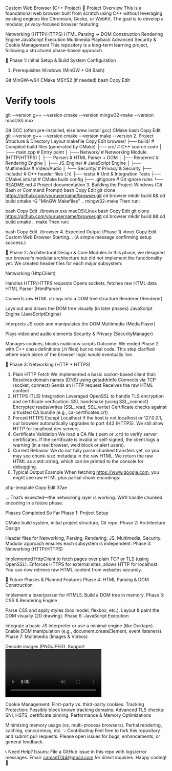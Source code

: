 Custom Web Browser (C++ Project)
📌 Project Overview
This is a foundational web browser built from scratch using C++ without leveraging existing engines like Chromium, Gecko, or WebKit. The goal is to develop a modular, privacy-focused browser featuring:

Networking (HTTP/HTTPS)
HTML Parsing → DOM Construction
Rendering Engine
JavaScript Execution
Multimedia Playback
Advanced Security & Cookie Management
This repository is a long-term learning project, following a structured phase-based approach.

🚀 Phase 1: Initial Setup & Build System Configuration
1. Prerequisites
Windows (MinGW + Git Bash)

Git
MinGW-w64
CMake
MSYS2 (if needed)
bash
Copy
Edit
# Verify tools
git --version
g++ --version
cmake --version
mingw32-make --version
macOS/Linux

Git
GCC (often pre-installed, else brew install gcc)
CMake
bash
Copy
Edit
git --version
g++ --version
cmake --version
make --version
2. Project Structure & Directory Layout
makefile
Copy
Edit
browser/
├── build/                 # Compiled build files (generated by CMake)
├── src/                   # C++ source code
│   ├── main.cpp           # Entry point
│   ├── Network/           # Networking Module (HTTP/HTTPS)
│   ├── Parser/            # HTML Parser + DOM
│   ├── Renderer/          # Rendering Engine
│   ├── JS_Engine/         # JavaScript Engine
│   ├── Multimedia/        # Video/Audio
│   └── Security/          # Privacy & Security
├── include/               # C++ header files (.h)
├── tests/                 # Unit & Integration Tests
├── CMakeLists.txt         # CMake build config
├── .gitignore             # Git ignore rules
└── README.md              # Project documentation
3. Building the Project
Windows (Git Bash or Command Prompt)
bash
Copy
Edit
git clone https://github.com/yourusername/browser.git
cd browser
mkdir build && cd build
cmake -G "MinGW Makefiles" ..
mingw32-make
Then run:

bash
Copy
Edit
./browser.exe
macOS/Linux
bash
Copy
Edit
git clone https://github.com/yourusername/browser.git
cd browser
mkdir build && cd build
cmake ..
make
Then run:

bash
Copy
Edit
./browser
4. Expected Output (Phase 1)
vbnet
Copy
Edit
Custom Web Browser Starting...
(A simple message confirming setup success.)

🚀 Phase 2: Architectural Design & Core Modules
In this phase, we designed our browser’s modular architecture but did not implement the functionality yet. We created header files for each major subsystem:

Networking (HttpClient)

Handles HTTP/HTTPS requests
Opens sockets, fetches raw HTML data
HTML Parser (HtmlParser)

Converts raw HTML strings into a DOM tree structure
Renderer (Renderer)

Lays out and draws the DOM tree visually (in later phases)
JavaScript Engine (JavaScriptEngine)

Interprets JS code and manipulates the DOM
Multimedia (MediaPlayer)

Plays video and audio elements
Security & Privacy (SecurityManager)

Manages cookies, blocks malicious scripts
Outcome: We ended Phase 2 with C++ class definitions (.h files) but no real code. This step clarified where each piece of the browser logic would eventually live.

🚀 Phase 3: Networking (HTTP + HTTPS)
1. Plain HTTP Fetch
We implemented a basic socket-based client that:
Resolves domain names (DNS) using getaddrinfo
Connects via TCP (socket, connect)
Sends an HTTP request
Receives the raw HTML content
2. HTTPS (TLS) Integration
Leveraged OpenSSL to handle TLS encryption and certificate verification:
SSL handshake (using SSL_connect)
Encrypted reads/writes (SSL_read, SSL_write)
Certificate checks against a trusted CA bundle (e.g., ca-certificates.crt)
3. Forced HTTPS Except Localhost
If the host is not localhost or 127.0.0.1, our browser automatically upgrades to port 443 (HTTPS).
We still allow HTTP for localhost dev servers.
4. Certificate Validation
We load a CA file (.pem or .crt) to verify server certificates.
If the certificate is invalid or self-signed, the client logs a warning (in a real browser, we’d block or alert users).
5. Current Behavior
We do not fully parse chunked transfers yet, so you may see chunk-size metadata in the raw HTML.
We return the raw HTML as a std::string, which can be printed to the console for debugging.
6. Typical Output Example
When fetching https://www.google.com, you might see raw HTML plus partial chunk encodings:

php-template
Copy
Edit
37ae
<!doctype html><html ...>
...
That’s expected—the networking layer is working. We’ll handle chunked encoding in a future phase.

Phases Completed So Far
Phase 1: Project Setup

CMake build system, initial project structure, Git repo.
Phase 2: Architecture Design

Header files for Networking, Parsing, Rendering, JS, Multimedia, Security.
Modular approach ensures each subsystem is independent.
Phase 3: Networking (HTTP/HTTPS)

Implemented HttpClient to fetch pages over plain TCP or TLS (using OpenSSL).
Enforces HTTPS for external sites, allows HTTP for localhost.
You can now retrieve raw HTML content from websites securely.

🔮 Future Phases & Planned Features
Phase 4: HTML Parsing & DOM Construction

Implement a lexer/parser for HTML5.
Build a DOM tree in memory.
Phase 5: CSS & Rendering Engine

Parse CSS and apply styles (box model, flexbox, etc.).
Layout & paint the DOM visually (2D drawing).
Phase 6: JavaScript Execution

Integrate a basic JS interpreter or use a minimal engine (like Duktape).
Enable DOM manipulation (e.g., document.createElement, event listeners).
Phase 7: Multimedia (Images & Videos)

Decode images (PNG/JPEG).
Support <video> playback (possibly using a third-party library like FFmpeg).
Phase 8: Privacy & Security

Cookie Management: First-party vs. third-party cookies.
Tracking Protection: Possibly block known tracking domains.
Advanced TLS checks: SNI, HSTS, certificate pinning.
Performance & Memory Optimizations

Minimizing memory usage (vs. multi-process browsers).
Partial rendering, caching, concurrency, etc.
💡 Contributing
Feel free to fork this repository and submit pull requests.
Please open issues for bugs, enhancements, or general feedback.

📞 Need Help?
Issues: File a GitHub issue in this repo with logs/error messages.
Email: caman1744@gmail.com for direct inquiries.
Happy coding! 🚀